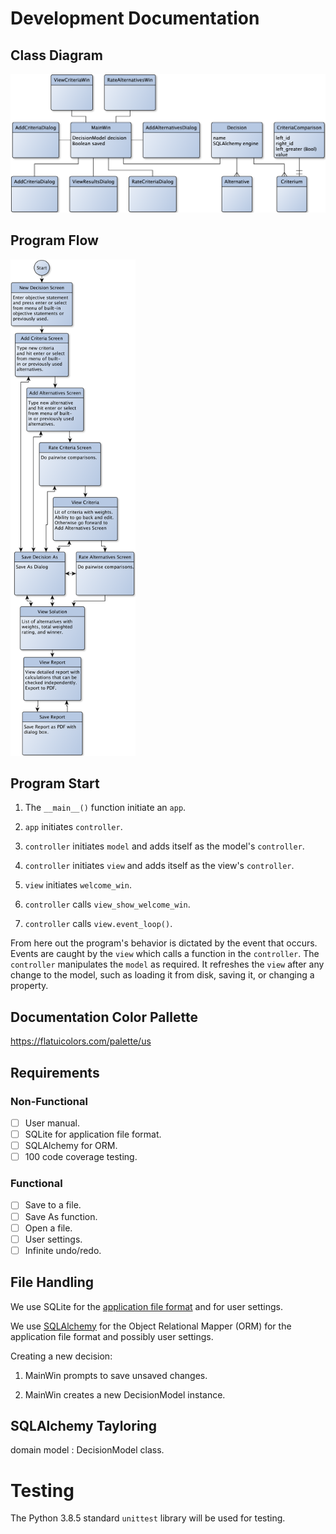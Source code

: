# Development Documentation

## Class Diagram

![Class Diagram](img/yed/class_diagram.png)

## Program Flow

<img src="img/yed/screens.png" width="200">

## Program Start

1. The `__main__()` function initiate an `app`.

1. `app` initiates `controller`.

1. `controller` initiates `model` and adds itself as the model's `controller`.

1. `controller` initiates `view` and adds itself as the view's `controller`.

1. `view` initiates `welcome_win`.

1. `controller` calls `view_show_welcome_win`.

1. `controller` calls `view.event_loop()`.

From here out the program's behavior is dictated by the event that occurs. Events are caught by the `view` which calls a function in the `controller`. The `controller` manipulates the `model` as required. It refreshes the `view` after any change to the model, such as loading it from disk, saving it, or changing a property.

## Documentation Color Pallette

<https://flatuicolors.com/palette/us>

## Requirements

### Non-Functional

- [ ] User manual.
- [ ] SQLite for application file format.
- [ ] SQLAlchemy for ORM.
- [ ] 100 code coverage testing.

### Functional

- [ ] Save to a file.
- [ ] Save As function.
- [ ] Open a file.
- [ ] User settings.
- [ ] Infinite undo/redo.

## File Handling

We use SQLite for the [application file format](https://sqlite.org/appfileformat.html) and for user settings.

We use [SQLAlchemy](https://docs.sqlalchemy.org/en/13/orm/tutorial.html) for the Object Relational Mapper (ORM) for the application file format and possibly user settings.

Creating a new decision:

1. MainWin prompts to save unsaved changes.

1. MainWin creates a new DecisionModel instance.

## SQLAlchemy Tayloring

domain model
: DecisionModel class.

# Testing

The Python 3.8.5 standard `unittest` library will be used for testing.
